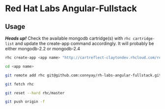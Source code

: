 # Red Hat Labs Angular-Fullstack

## Usage

***Heads up!***
Check the available mongodb cartridge(s) with `rhc cartridge-list` and update the create-app command accordingly. It will probably be either mongodb-2.2 or mongodb-2.4

```bash
rhc create-app <app name> "http://cartreflect-claytondev.rhcloud.com/reflect?github=connyay/openshift-node-diy" mongodb-<v>
```

```bash
cd <app name>
```

```bash
git remote add rhc git@github.com:connyay/rh-labs-angular-fullstack.git
```

```bash
git fetch rhc
```

```bash
git reset --hard rhc/master
```

```bash
git push origin -f
```
